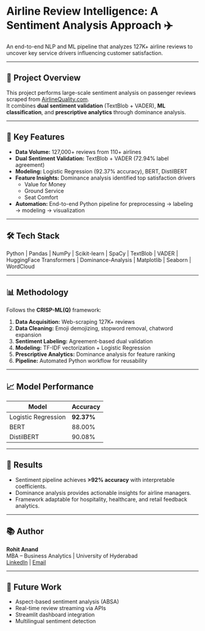 # Airline Review Intelligence: A Sentiment Analysis Approach ✈️

An end-to-end NLP and ML pipeline that analyzes 127K+ airline reviews to uncover key service drivers influencing customer satisfaction.

---

## 🚀 Project Overview
This project performs large-scale sentiment analysis on passenger reviews scraped from [AirlineQuality.com](https://www.airlinequality.com/).  
It combines **dual sentiment validation** (TextBlob + VADER), **ML classification**, and **prescriptive analytics** through dominance analysis.

---

## 🧠 Key Features
- **Data Volume:** 127,000+ reviews from 110+ airlines  
- **Dual Sentiment Validation:** TextBlob + VADER (72.94% label agreement)  
- **Modeling:** Logistic Regression (92.37% accuracy), BERT, DistilBERT  
- **Feature Insights:** Dominance analysis identified top satisfaction drivers  
  - Value for Money  
  - Ground Service  
  - Seat Comfort  
- **Automation:** End-to-end Python pipeline for preprocessing → labeling → modeling → visualization  

---

## 🛠️ Tech Stack
Python | Pandas | NumPy | Scikit-learn | SpaCy | TextBlob | VADER | HuggingFace Transformers | Dominance-Analysis | Matplotlib | Seaborn | WordCloud

---

## 📊 Methodology
Follows the **CRISP-ML(Q)** framework:
1. **Data Acquisition:** Web-scraping 127K+ reviews  
2. **Data Cleaning:** Emoji demojizing, stopword removal, chatword expansion  
3. **Sentiment Labeling:** Agreement-based dual validation  
4. **Modeling:** TF-IDF vectorization + Logistic Regression  
5. **Prescriptive Analytics:** Dominance analysis for feature ranking  
6. **Pipeline:** Automated Python workflow for reusability

---

## 📈 Model Performance
| Model | Accuracy |
|--------|-----------|
| Logistic Regression | **92.37%** |
| BERT | 88.00% |
| DistilBERT | 90.08% |

---

## 📌 Results
- Sentiment pipeline achieves **>92% accuracy** with interpretable coefficients.
- Dominance analysis provides actionable insights for airline managers.
- Framework adaptable for hospitality, healthcare, and retail feedback analytics.

---

## 📚 Author
**Rohit Anand**  
MBA – Business Analytics | University of Hyderabad  
[LinkedIn](https://linkedin.com/in/rohit-anand) | [Email](mailto:your.email@example.com)

---

## 🧩 Future Work
- Aspect-based sentiment analysis (ABSA)  
- Real-time review streaming via APIs  
- Streamlit dashboard integration  
- Multilingual sentiment detection
